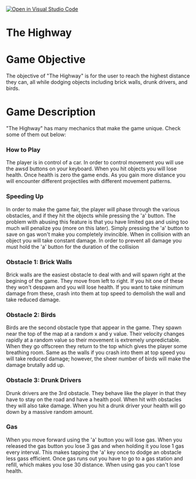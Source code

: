 [![Open in Visual Studio Code](https://classroom.github.com/assets/open-in-vscode-c66648af7eb3fe8bc4f294546bfd86ef473780cde1dea487d3c4ff354943c9ae.svg)](https://classroom.github.com/online_ide?assignment_repo_id=7982566&assignment_repo_type=AssignmentRepo)
# The Highway 

# Game Objective
The objective of "The Highway" is for the user to reach the highest distance they can, all while dodging objects including brick walls, drunk drivers, and birds. 

# Game Description

"The Highway" has many mechanics that make the game unique. Check some of them out below:

### How to Play
The player is in control of a car. In order to control movement you will use the awsd buttons on your keyboard. When you hit objects you will lose health. Once health is zero the game ends. As you gain more distance you will encounter different projectiles with different movement patterns.

### Speeding Up
In order to make the game fair, the player will phase through the various obstacles, and if they hit the objects while pressing the 'a' button. The problem with abusing this feature is that you have limited gas and using too much will penalize you (more on this later). Simply pressing the 'a' button to save on gas won't make you completely invincible. When in collision with an object you will take constant damage. In order to prevent all damage you must hold the 'a' button for the duration of the collision

### Obstacle 1: Brick Walls
Brick walls are the easiest obstacle to deal with and will spawn right at the begining of the game. They move from left to right. If you hit one of these they won't despawn and you will lose health. If you want to take minimum damage from these, crash into them at top speed to demolish the wall and take reduced damage.

### Obstacle 2: Birds
Birds are the second obstacle type that appear in the game. They spawn near the top of the map at a random x and y value. Their velocity changes rapidly at a random value so their movement is extremely unpredictable. When they go offscreen they return to the top which gives the player some breathing room. Same as the walls if you crash into them at top speed you will take reduced damage; however, the sheer number of birds will make the damage brutally add up.

### Obstacle 3: Drunk Drivers
Drunk drivers are the 3rd obstacle. They behave like the player in that they have to stay on the road and have a health pool. When hit with obstacles they will also take damage. When you hit a drunk driver your health will go down by a massive random amount. 

### Gas
When you move forward using the 'a' button you will lose gas. When you released the gas button you lose 3 gas and when holding it you lose 1 gas every interval. This makes tapping the 'a' key once to dodge an obstacle less gass efficient. Once gas runs out you have to go to a gas station and refill, which makes you lose 30 distance. When using gas you can't lose health. 
